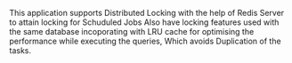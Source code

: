 This application supports Distributed Locking with the help of Redis Server to attain locking for Schuduled Jobs Also have locking features used with the same database incoporating with LRU cache for optimising the performance while executing the queries, Which avoids Duplication of the tasks.


